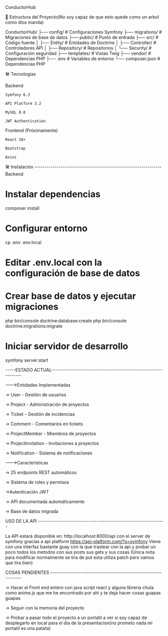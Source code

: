 ConductorHub

📁 Estructura del Proyecto(No soy capaz de que esto quede como un arbol como dios manda)

ConductorHub/
├── config/                 # Configuraciones Symfony
├── migrations/             # Migraciones de base de datos
├── public/                 # Punto de entrada
├── src/                   # Código fuente
│   ├── Entity/            # Entidades de Doctrine
│   ├── Controller/        # Controladores API
│   ├── Repository/        # Repositorios
│   └── Security/          # Configuración seguridad
├── templates/             # Vistas Twig
├── vendor/                # Dependencias PHP
├── .env                   # Variables de entorno
└── composer.json          # Dependencias PHP

🛠️ Tecnologías

Backend

    Symfony 6.3

    API Platform 3.2

    MySQL 8.0

    JWT Authentication

Frontend (Próximamente)

    React 18+

    Bootstrap

    Axios

🛠️ Instalación ---------------------------------------------------------------
Backend

# Instalar dependencias
composer install

# Configurar entorno
cp .env .env.local
# Editar .env.local con la configuración de base de datos

# Crear base de datos y ejecutar migraciones
php bin/console doctrine:database:create
php bin/console doctrine:migrations:migrate

# Iniciar servidor de desarrollo
symfony server:start

-----ESTADO ACTUAL---------------------------------------------------------------

--->Entidades Implementadas

   -> User - Gestión de usuarios

   -> Project - Administración de proyectos

   -> Ticket - Gestión de incidencias

   -> Comment - Comentarios en tickets

   -> ProjectMember - Miembros de proyectos

   -> ProjectInvitation - Invitaciones a proyectos

   -> Notification - Sistema de notificaciones

--->Características

   -> 25 endpoints REST automáticos

   -> Sistema de roles y permisos

   ->Autenticación JWT

   -> API documentada automáticamente

   -> Base de datos migrada

USO DE LA API   ---------------------------------------------------------------

La API estará disponible en: http://localhost:8000/api con el server de symfony gracias a api platform 
https://api-platform.com/?s=symfony
Viene con una interfaz bastante guay con la que trastear con la api  y probar un poco todos los metodos con sus posts sus gets y sus cosas
(Unica nota para modificar normalmente se tira de put esta utiliza patch pero vamos que tira bien)


COSAS PENDIENTES ---------------------------------------------------------------

  -> Hacer el Front end entero con java script react y alguna libreria chula como anime.js que me he encontrado por ahi y te deja hacer cosas guapas guapas

  -> Seguir con la memoria del proyecto

  -> Probar a pasar todo el proyecto a un portatil a ver si soy capaz de desplegarlo en local para el dia de la presentacion(no prometo nada mi portatil es una patata)
